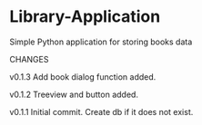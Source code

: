 # Library-Application
Simple Python application for storing books data

CHANGES

v0.1.3
Add book dialog function added. 

v0.1.2
Treeview and button added.

v0.1.1
Initial commit. Create db if it does not exist.
